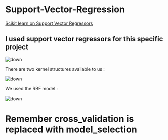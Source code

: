# Support-Vector-Regression

[Scikit learn on Support Vector Regressors](http://scikit-learn.org/stable/modules/generated/sklearn.svm.SVR.html)

## I used support vector regressors for this specific project 

![down](https://image.ibb.co/cTmCPG/RBF_equations.png)

There are two kernel structures available to us :

![down](https://image.ibb.co/bSpoyb/poly_and_rbf.png)

We used the RBF model :

![down](https://image.ibb.co/iXy3Ww/RBF_KERNEL.png)

# Remember cross_validation is replaced with model_selection


